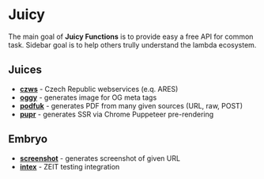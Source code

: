 # Juicy

The main goal of **Juicy Functions** is to provide easy a free API for common task. 
Sidebar goal is to help others trully understand the lambda ecosystem.

## Juices

- [**czws**](cz) - Czech Republic webservices (e.q. ARES)
- [**oggy**](oggy) - generates image for OG meta tags
- [**podfuk**](podfuk) - generates PDF from many given sources (URL, raw, POST)
- [**pupr**](podfuk) - generates SSR via Chrome Puppeteer pre-rendering

## Embryo

- [**screenshot**](embryo/screenshot) - generates screenshot of given URL
- [**intex**](embryo/intex) - ZEIT testing integration 
